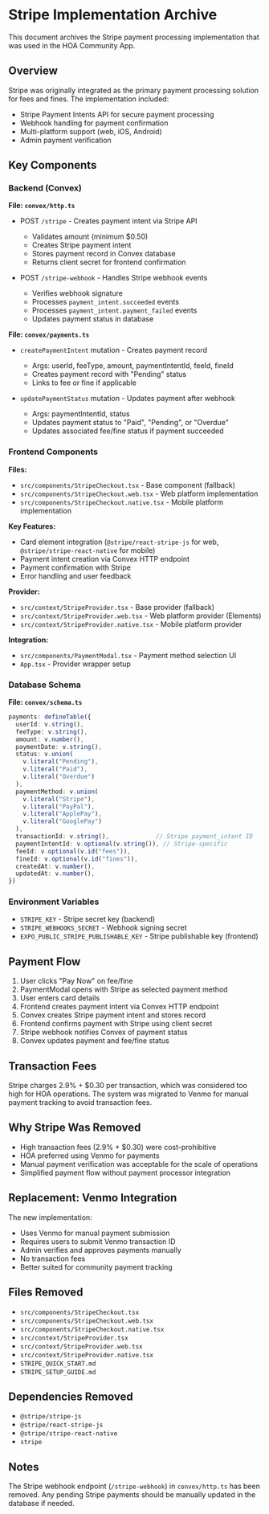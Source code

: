 # Stripe Implementation Archive

This document archives the Stripe payment processing implementation that was used in the HOA Community App.

## Overview

Stripe was originally integrated as the primary payment processing solution for fees and fines. The implementation included:

- Stripe Payment Intents API for secure payment processing
- Webhook handling for payment confirmation
- Multi-platform support (web, iOS, Android)
- Admin payment verification

## Key Components

### Backend (Convex)

**File: `convex/http.ts`**
- POST `/stripe` - Creates payment intent via Stripe API
  - Validates amount (minimum $0.50)
  - Creates Stripe payment intent
  - Stores payment record in Convex database
  - Returns client secret for frontend confirmation

- POST `/stripe-webhook` - Handles Stripe webhook events
  - Verifies webhook signature
  - Processes `payment_intent.succeeded` events
  - Processes `payment_intent.payment_failed` events
  - Updates payment status in database

**File: `convex/payments.ts`**
- `createPaymentIntent` mutation - Creates payment record
  - Args: userId, feeType, amount, paymentIntentId, feeId, fineId
  - Creates payment record with "Pending" status
  - Links to fee or fine if applicable

- `updatePaymentStatus` mutation - Updates payment after webhook
  - Args: paymentIntentId, status
  - Updates payment status to "Paid", "Pending", or "Overdue"
  - Updates associated fee/fine status if payment succeeded

### Frontend Components

**Files:**
- `src/components/StripeCheckout.tsx` - Base component (fallback)
- `src/components/StripeCheckout.web.tsx` - Web platform implementation
- `src/components/StripeCheckout.native.tsx` - Mobile platform implementation

**Key Features:**
- Card element integration (`@stripe/react-stripe-js` for web, `@stripe/stripe-react-native` for mobile)
- Payment intent creation via Convex HTTP endpoint
- Payment confirmation with Stripe
- Error handling and user feedback

**Provider:**
- `src/context/StripeProvider.tsx` - Base provider (fallback)
- `src/context/StripeProvider.web.tsx` - Web platform provider (Elements)
- `src/context/StripeProvider.native.tsx` - Mobile platform provider

**Integration:**
- `src/components/PaymentModal.tsx` - Payment method selection UI
- `App.tsx` - Provider wrapper setup

### Database Schema

**File: `convex/schema.ts`**
```typescript
payments: defineTable({
  userId: v.string(),
  feeType: v.string(),
  amount: v.number(),
  paymentDate: v.string(),
  status: v.union(
    v.literal("Pending"),
    v.literal("Paid"),
    v.literal("Overdue")
  ),
  paymentMethod: v.union(
    v.literal("Stripe"),
    v.literal("PayPal"),
    v.literal("ApplePay"),
    v.literal("GooglePay")
  ),
  transactionId: v.string(),             // Stripe payment_intent ID
  paymentIntentId: v.optional(v.string()), // Stripe-specific
  feeId: v.optional(v.id("fees")),
  fineId: v.optional(v.id("fines")),
  createdAt: v.number(),
  updatedAt: v.number(),
})
```

### Environment Variables

- `STRIPE_KEY` - Stripe secret key (backend)
- `STRIPE_WEBHOOKS_SECRET` - Webhook signing secret
- `EXPO_PUBLIC_STRIPE_PUBLISHABLE_KEY` - Stripe publishable key (frontend)

## Payment Flow

1. User clicks "Pay Now" on fee/fine
2. PaymentModal opens with Stripe as selected payment method
3. User enters card details
4. Frontend creates payment intent via Convex HTTP endpoint
5. Convex creates Stripe payment intent and stores record
6. Frontend confirms payment with Stripe using client secret
7. Stripe webhook notifies Convex of payment status
8. Convex updates payment and fee/fine status

## Transaction Fees

Stripe charges 2.9% + $0.30 per transaction, which was considered too high for HOA operations. The system was migrated to Venmo for manual payment tracking to avoid transaction fees.

## Why Stripe Was Removed

- High transaction fees (2.9% + $0.30) were cost-prohibitive
- HOA preferred using Venmo for payments
- Manual payment verification was acceptable for the scale of operations
- Simplified payment flow without payment processor integration

## Replacement: Venmo Integration

The new implementation:
- Uses Venmo for manual payment submission
- Requires users to submit Venmo transaction ID
- Admin verifies and approves payments manually
- No transaction fees
- Better suited for community payment tracking

## Files Removed

- `src/components/StripeCheckout.tsx`
- `src/components/StripeCheckout.web.tsx`
- `src/components/StripeCheckout.native.tsx`
- `src/context/StripeProvider.tsx`
- `src/context/StripeProvider.web.tsx`
- `src/context/StripeProvider.native.tsx`
- `STRIPE_QUICK_START.md`
- `STRIPE_SETUP_GUIDE.md`

## Dependencies Removed

- `@stripe/stripe-js`
- `@stripe/react-stripe-js`
- `@stripe/stripe-react-native`
- `stripe`

## Notes

The Stripe webhook endpoint (`/stripe-webhook`) in `convex/http.ts` has been removed. Any pending Stripe payments should be manually updated in the database if needed.


